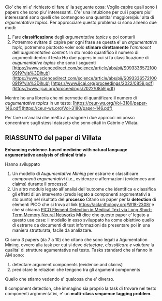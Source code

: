Cio' che mi e' richiesto di fare e' la seguente cosa:
Voglio capire quali sono i papers che sono piu' interessanti. C'e' una intuizione per cui i papers piu' interessanti sono quelli che contengono una quantita' maggiore/piu' alta di *argumentative topics*. Per approcciare questo problema ci sono almeno due modi:
1.  Fare **classificazione** degli *argumentative topics* e poi contarli
2.  Potremmo evitare di capire per ogni frase se questa e' un *argumentative topic*, potremmo piuttosto  voler solo **stimare direttamente** l'*ammount* dell'*augumentative content*. In sto modo quantifico il numero di argomenti dentro il testo
Ho due papers in cui si fa classificazione di *augumentative topics* che sono i seguenti
[https://www.sciencedirect.com/science/article/abs/pii/S0933365721000919?via%3Dihub](https://www.sciencedirect.com/science/article/abs/pii/S0933365721000919?via%3Dihub)
[https://www.ijcai.org/proceedings/2022/0859.pdf](https://www.ijcai.org/proceedings/2022/0859.pdf)

Mentre ho una libreria che mi permette di quantificare il numero di *augumentative topics* in un testo:
[https://ceur-ws.org/Vol-3180/paper-146.pdf](https://ceur-ws.org/Vol-3180/paper-146.pdf)

Per fare un'analisi che metta a paragone i due approcci mi posso concentrare sugli stessi datasets che sono citati in Cabrio e Villata.

## RIASSUNTO del paper di Villata
**Enhancing evidence-based medicine with natural language argumentative analysis of clinical trials**

Hanno sviluppato
1. Un modello di *Augumentative Mining* per estrarre e classificare *componenti argomentativi* (i.e., evidenze  e affermazioni (evidences and claims) durante il processo)
2. Un altro modulo legato all'analisi dell'outcome che identifica e classifica gli effetti di un intervento (credo legato a componenti argomentativi a sto punto) nel risultato del **processo**
Citano un paper per la **detection** di elementi PICO che si trova al link
https://aclanthology.org/W18-2308/
e che si chiama  [PICO Element Detection in Medical Text via Long Short-Term Memory Neural Networks](https://aclanthology.org/W18-2308.pdf)
Mi dice che questo paper e' legato a questo use case: 
il modello in esso sviluppato ha come obiettivo quello di estrarre da documenti di test informazioni da presentare poi in una maniera strutturata, facile da analizzare.

Ci sono 3 papers (da 7 a 10) che citano che sono legati a Agumentation Mining, ovvero alla task per cui si deve *detectare, classificare e valutare* la qualita' di strutture agumentative nel testo. Tasks standard che si fanno in AM sono:
1. detectare argument components (evidence and claims)
2. predictare le relazioni che tengono tra gli argument components

Quello che stiamo vedendo e' qualcosa che e' diverso.

Il component detection, che immagino sia proprio la task di trovare nel testo componenti argomentativi, e' un **multi-class sequence tagging problem**.